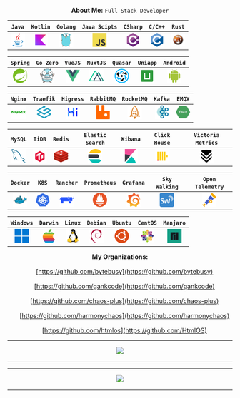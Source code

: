 


<div align="center">


**About Me:**  `Full Stack Developer`

| ` Java `  | `Kotlin` | `Golang` | `Java Scipts` | `CSharp` | `C/C++` |  `Rust` |
| :---: | :----: | :----: | :---: | :---: | :---: | :---: |
|  <img src="icon/java.png" style="width:32px; height:32px; object-fit:contain;" /> | <img src="icon/kotlin.png" style="width:32px; height:32px; object-fit:contain;" /> | <img src="icon/go.png" style="width:32px; height:32px; object-fit:contain;" /> | <img src="icon/javascript.png" style="width:32px; height:32px; object-fit:contain;" /> | <img src="icon/csharp.png" style="width:32px; height:32px; object-fit:contain;" /> |<img src="icon/c.png" style="width:32px; height:32px; object-fit:contain;" /> |  <img src="icon/rust.jpg" style="width:32px; height:32px; object-fit:contain;" /> |
  
| `Spring` | `Go Zero` | `VueJS` | `NuxtJS` | `Quasar` | `Uniapp` | `Android` | 
| :----: | :-----: | :---: | :----: | :----: | :----: | :-----: |
| <img src="icon/spring.png" style="width:32px; height:32px; object-fit:contain;" /> | <img src="icon/go-zero.png" style="width:32px; height:32px; object-fit:contain;" /> | <img src="icon/vuejs.png" style="width:32px; height:32px; object-fit:contain;" /> | <img src="icon//nuxtjs.png" style="width:32px; height:32px; object-fit:contain;" /> | <img src="icon/quasar.png" style="width:32px; height:32px; object-fit:contain;" /> | <img src="icon/uni.png" style="width:32px; height:32px; object-fit:contain;" /> | <img src="icon/android.png" style="width:32px; height:32px; object-fit:contain;" /> |

| `Nginx`  | `Traefik` | `Higress` | `RabbitMQ` | `RocketMQ` | `Kafka`  | `EMQX`  |
| :----: | :-----: | :-----: | :------: | :------: | :----: | :---: |
| <img src="icon/nginx.png" style="width:32px; height:32px; object-fit:contain;" /> | <img src="icon/traefikproxy.png" style="width:32px; height:32px; object-fit:contain;" /> | <img src="icon/higress.png" style="width:32px; height:32px; object-fit:contain;" /> | <img src="icon/rabbitmq.png" style="width:32px; height:32px; object-fit:contain;" /> | <img src="icon/rocketmq.png" style="width:32px; height:32px; object-fit:contain;" /> | <img src="icon/kafka.jpg" style="width:32px; height:32px; object-fit:contain;" /> | <img src="icon/emqx.jpg" style="width:32px; height:32px; object-fit:contain;" /> |

| `MySQL`  | `TiDB`   | `Redis`  |  `Elastic Search` | `Kibana` | `Click House` | `Victoria Metrics` |
| :----: | :----: | :----: | :------------: | :----: | :--------: | :-------------: |
| <img src="icon/mysql.png" style="width:32px; height:32px; object-fit:contain;" /> | <img src="icon/tidb.png" style="width:32px; height:32px; object-fit:contain;" /> | <img src="icon/redis.png" style="width:32px; height:32px; object-fit:contain;" /> | <img src="icon/elasticsearch.png" style="width:32px; height:32px; object-fit:contain;" /> | <img src="icon/kibana.png" style="width:32px; height:32px; object-fit:contain;" /> | <img src="icon/cloickhouse.png" style="width:32px; height:32px; object-fit:contain;" /> | <img src="icon/victoriametrics.png" style="width:32px; height:32px; object-fit:contain;" /> | 

| `Docker` |  `K8S`  | `Rancher` | `Prometheus` | `Grafana` | `Sky Walking` | `Open` `Telemetry` |
| :----: | :---: | :-----: | :--------: | :-----: | :--------: | :-----------: |
| <img src="icon/docker.png" style="width:32px; height:32px; object-fit:contain;" /> | <img src="icon/kubernetes.png" style="width:32px; height:32px; object-fit:contain;" /> | <img src="icon/rancher.png" style="width:32px; height:32px; object-fit:contain;" /> | <img src="icon/prometheus.png" style="width:32px; height:32px; object-fit:contain;" /> | <img src="icon/grafana.png" style="width:32px; height:32px; object-fit:contain;" /> | <img src="icon/skywalking.png" style="width:32px; height:32px; object-fit:contain;" /> | <img src="icon/opentelemetry.png" style="width:32px; height:32px; object-fit:contain;" /> | 

| `Windows`  |  `Darwin`  |   `Linux`  | `Debian`   |  `Ubuntu`  | `CentOS`   | `Manjaro` |
| :------: | :------: | :------: | :------: | :------: | :------: | :-----: |
| <img src="icon/windows.png" style="width:32px; height:32px; object-fit:contain;" /> |<img src="icon/apple.png" style="width:32px; height:32px; object-fit:contain;" /> | <img src="icon/linux.png" style="width:32px; height:32px; object-fit:contain;" /> | <img src="icon/debian.png" style="width:32px; height:32px; object-fit:contain;" /> | <img src="icon/ubuntu.png" style="width:32px; height:32px; object-fit:contain;" /> |  <img src="icon/centos.png" style="width:32px; height:32px; object-fit:contain;" /> | <img src="icon/manjaro.jpg" style="width:32px; height:32px; object-fit:contain;" /> | 

**My Organizations:**

<img src="https://avatars.githubusercontent.com/u/85028634?s=200&v=4" style="width:16px; height:16px; object-fit:contain;" /> [https://github.com/bytebusy](https://github.com/bytebusy)

<img src="https://avatars.githubusercontent.com/u/22101917?s=200&v=4" style="width:16px; height:16px; object-fit:contain;" /> [https://github.com/gankcode](https://github.com/gankcode)

<img src="https://avatars.githubusercontent.com/u/194605049?s=200&v=4" style="width:16px; height:16px; object-fit:contain;" /> [https://github.com/chaos-plus](https://github.com/chaos-plus)

<img src="https://avatars.githubusercontent.com/u/139963638?s=200&v=4" style="width:16px; height:16px; object-fit:contain;" /> [https://github.com/harmonychaos](https://github.com/harmonychaos)

<img src="https://avatars.githubusercontent.com/u/67625963?s=200&v=4" style="width:16px; height:16px; object-fit:contain;" /> [https://github.com/htmlos](https://github.com/HtmlOS)


</div>

---

<div align="center">
  <img src="https://streak-stats.demolab.com?user=robotism&theme=highcontrast&hide_border=true&border_radius=5&card_width=800">
</div>

---

<!--
<div align="center">
  <img height=180 src="https://github-readme-stats.vercel.app/api?username=robotism&show_icons=true&size_weight=0.15&count_weight=0.5&theme=vision-friendly-dark$ts=241107">
  <img height=180 src="https://github-readme-stats.vercel.app/api/top-langs/?username=robotism&size_weight=0.15&count_weight=0.5&layout=compact&theme=vision-friendly-dark$ts=241107">
</div>

---
-->

<div align="center">
  <!-- <a href="https://github.com/robotism/github-stats"> -->
    <!-- <img src="https://github.com/robotism/github-stats/blob/master/generated/overview.svg#gh-dark-mode-only" /> -->
    <!-- <img src="https://github.com/robotism/github-stats/blob/master/generated/languages.svg#gh-dark-mode-only" /> -->
  <!-- </a> -->
</div>

---

<div align="center">
  <img src="https://github-profile-trophy.vercel.app/?username=robotism&theme=onedark&row=2&column=4">
</div>

---

